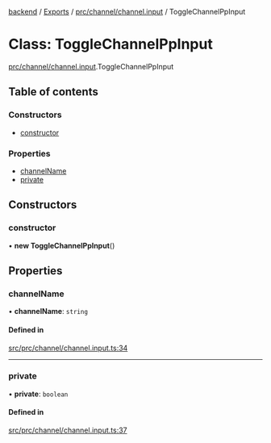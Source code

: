 [backend](../README.md) / [Exports](../modules.md) / [prc/channel/channel.input](../modules/prc_channel_channel_input.md) / ToggleChannelPpInput

# Class: ToggleChannelPpInput

[prc/channel/channel.input](../modules/prc_channel_channel_input.md).ToggleChannelPpInput

## Table of contents

### Constructors

- [constructor](prc_channel_channel_input.ToggleChannelPpInput.md#constructor)

### Properties

- [channelName](prc_channel_channel_input.ToggleChannelPpInput.md#channelname)
- [private](prc_channel_channel_input.ToggleChannelPpInput.md#private)

## Constructors

### constructor

• **new ToggleChannelPpInput**()

## Properties

### channelName

• **channelName**: `string`

#### Defined in

[src/prc/channel/channel.input.ts:34](https://github.com/GQDeltex/ft_transcendence/blob/main/backend/src/prc/channel/channel.input.ts#L34)

___

### private

• **private**: `boolean`

#### Defined in

[src/prc/channel/channel.input.ts:37](https://github.com/GQDeltex/ft_transcendence/blob/main/backend/src/prc/channel/channel.input.ts#L37)
